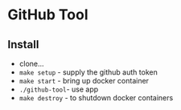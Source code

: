 # GitHub Tool



## Install

* clone...
* `make setup` - supply the github auth token
* `make start` - bring up docker container
* `./github-tool`- use app
* `make destroy` - to shutdown docker containers 